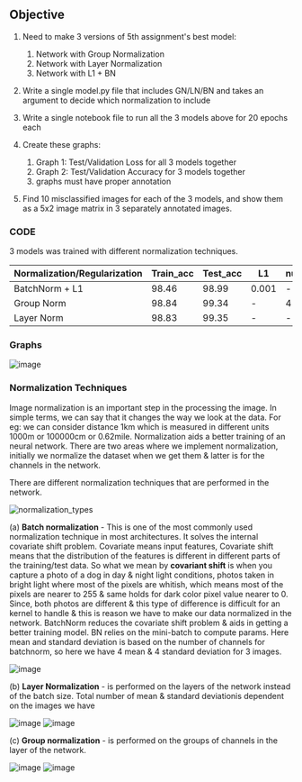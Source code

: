 ## Objective

1. Need to make 3 versions of  5th assignment's best model:

   1. Network with Group Normalization
   2. Network with Layer Normalization
   3. Network with L1 + BN
  
   
2. Write a single model.py file that includes GN/LN/BN and takes an argument to decide which normalization to include

3. Write a single notebook file to run all the 3 models above for 20 epochs each

4. Create these graphs:
   1. Graph 1: Test/Validation Loss for all 3 models together
   2. Graph 2: Test/Validation Accuracy for 3 models together
   3. graphs must have proper annotation

5. Find 10 misclassified images for each of the 3 models, and show them as a 5x2 image matrix in 3 separately annotated images.


### CODE

3 models was trained with different normalization techniques.

| Normalization/Regularization | Train_acc | Test_acc | L1    | num_groups |
| ---------------------------- | ----------| ---------| ------| -----------|
| BatchNorm + L1               |   98.46   |   98.99  | 0.001 |      -     |
| Group Norm                   |   98.84   |   99.34  |    -  |      4     |
| Layer Norm                   |   98.83   |   99.35  |    -  |      -     |


### Graphs


![image](https://user-images.githubusercontent.com/47082769/121750089-5ed44780-cb29-11eb-89f6-78c79369ebdf.png)



### Normalization Techniques

Image normalization is an important step in the processing the image. In simple terms, we can say that it changes the way we look at the data. For eg: we can consider distance 1km which is measured in different units 1000m or 100000cm or 0.62mile. Normalization aids a better training of an neural network. There are two areas where we implement normalization, initially we normalize the dataset when we get them & latter is for the channels in the network.

There are different normalization techniques that are performed in the network.

![normalization_types](https://user-images.githubusercontent.com/47082769/121749188-dd2fea00-cb27-11eb-97d3-568044b1aa7d.png)


(a) **Batch normalization** - This is one of the most commonly used normalization technique in most architectures. It solves the internal covariate shift problem. Covariate means  input features, Covariate shift means that the distribution of the features is different in different parts of the training/test data. So what we mean by **covariant shift** is when you capture a photo of a dog in day & night light conditions, photos taken in bright light where most of the pixels are whitish, which means most of the pixels are nearer to 255 & same holds for dark color pixel value nearer to 0. Since, both photos are different & this type of difference is difficult for an kernel to handle & this is reason we have to make our data normalized in the network. BatchNorm reduces the covariate shift problem & aids in getting a better training model. BN relies on the mini-batch to compute params. Here mean and standard deviation is based on the number of channels for batchnorm, so here we have 4 mean & 4 standard deviation for 3 images.

![image](https://user-images.githubusercontent.com/47082769/121749858-000ece00-cb29-11eb-966e-3b70a7528444.png)

(b) **Layer Normalization** - is performed on the layers of the network instead of the batch size. Total number of mean & standard deviationis dependent on the images we have

![image](https://user-images.githubusercontent.com/47082769/121749930-17e65200-cb29-11eb-8bd6-125f6a62d27d.png)
![image](https://user-images.githubusercontent.com/47082769/121749965-1f0d6000-cb29-11eb-9235-ba703890134c.png)


(c) **Group normalization** - is performed on the groups of channels in the layer of the network.

![image](https://user-images.githubusercontent.com/47082769/121749997-2a608b80-cb29-11eb-9dce-9b460a488b8c.png)
![image](https://user-images.githubusercontent.com/47082769/121750011-32203000-cb29-11eb-959b-65e7cad41440.png)



